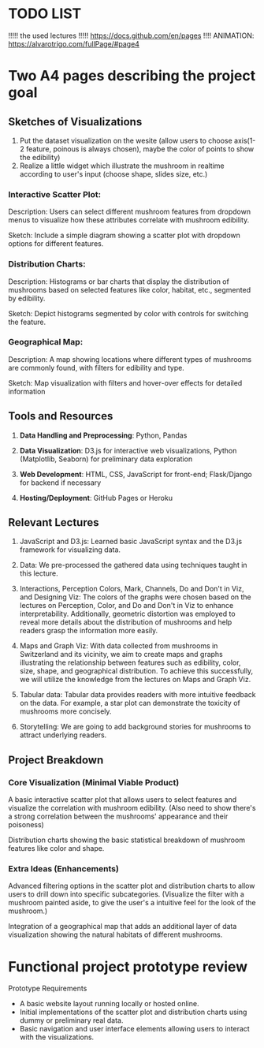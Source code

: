 # TODO LIST
!!!!! the used lectures
!!!!! https://docs.github.com/en/pages
!!!! ANIMATION: https://alvarotrigo.com/fullPage/#page4

# Two A4 pages describing the project goal

## Sketches of Visualizations
1. Put the dataset visualization on the wesite (allow users to choose axis(1-2 feature, poinous is always chosen), maybe the color of points to show the edibility)
2. Realize a little widget which illustrate the mushroom in realtime according to user's input (choose shape, slides size, etc.)

### Interactive Scatter Plot:

Description: Users can select different mushroom features from dropdown menus to visualize how these attributes correlate with mushroom edibility.

Sketch: Include a simple diagram showing a scatter plot with dropdown options for different features.

### Distribution Charts:

Description: Histograms or bar charts that display the distribution of mushrooms based on selected features like color, habitat, etc., segmented by edibility.

Sketch: Depict histograms segmented by color with controls for switching the feature.

### Geographical Map:

Description: A map showing locations where different types of mushrooms are commonly found, with filters for edibility and type.

Sketch: Map visualization with filters and hover-over effects for detailed information

## Tools and Resources

1. **Data Handling and Preprocessing**: Python, Pandas

2. **Data Visualization**: D3.js for interactive web visualizations, Python (Matplotlib, Seaborn) for preliminary data exploration

3. **Web Development**: HTML, CSS, JavaScript for front-end; Flask/Django for backend if necessary

4. **Hosting/Deployment**: GitHub Pages or Heroku

## Relevant Lectures

1. JavaScript and D3.js: Learned basic JavaScript syntax and the D3.js framework for visualizing data.

2. Data: We pre-processed the gathered data using techniques taught in this lecture.

3. Interactions, Perception Colors, Mark, Channels, Do and Don't in Viz, and Designing Viz: The colors of the graphs were chosen based on the lectures on Perception, Color, and Do and Don't in Viz to enhance interpretability. Additionally, geometric distortion was employed to reveal more details about the distribution of mushrooms and help readers grasp the information more easily.

4. Maps and Graph Viz: With data collected from mushrooms in Switzerland and its vicinity, we aim to create maps and graphs illustrating the relationship between features such as edibility, color, size, shape, and geographical distribution. To achieve this successfully, we will utilize the knowledge from the lectures on Maps and Graph Viz.

5. Tabular data: Tabular data provides readers with more intuitive feedback on the data. For example, a star plot can demonstrate the toxicity of mushrooms more concisely.

6. Storytelling: We are going to add background stories for mushrooms to attract underlying readers. 

## Project Breakdown

### Core Visualization (Minimal Viable Product)
A basic interactive scatter plot that allows users to select features and visualize the correlation with mushroom edibility.
(Also need to show there's a strong correlation between the mushrooms' appearance and their poisoness)

Distribution charts showing the basic statistical breakdown of mushroom features like color and shape.

### Extra Ideas (Enhancements)

Advanced filtering options in the scatter plot and distribution charts to allow users to drill down into specific subcategories.
(Visualize the filter with a mushroom painted aside, to give the user's a intuitive feel for the look of the mushroom.)

Integration of a geographical map that adds an additional layer of data visualization showing the natural habitats of different mushrooms.


# Functional project prototype review
Prototype Requirements
- A basic website layout running locally or hosted online.
- Initial implementations of the scatter plot and distribution charts using dummy or preliminary real data.
- Basic navigation and user interface elements allowing users to interact with the visualizations.

